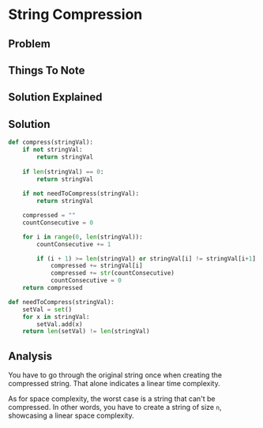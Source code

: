 # String Compression

## Problem

## Things To Note

## Solution Explained

## Solution

```python
def compress(stringVal):
    if not stringVal:
        return stringVal
    
    if len(stringVal) == 0:
        return stringVal
    
    if not needToCompress(stringVal):
        return stringVal

    compressed = ""
    countConsecutive = 0

    for i in range(0, len(stringVal)):
        countConsecutive += 1

        if (i + 1) >= len(stringVal) or stringVal[i] != stringVal[i+1]:
            compressed += stringVal[i]
            compressed += str(countConsecutive)
            countConsecutive = 0
    return compressed

def needToCompress(stringVal):
    setVal = set()
    for x in stringVal:
        setVal.add(x)
    return len(setVal) != len(stringVal)
```

## Analysis

You have to go through the original string once when creating the compressed string. That alone indicates a linear time complexity.

As for space complexity, the worst case is a string that can't be compressed. In other words, you have to create a string of size `n`, showcasing a linear space complexity.